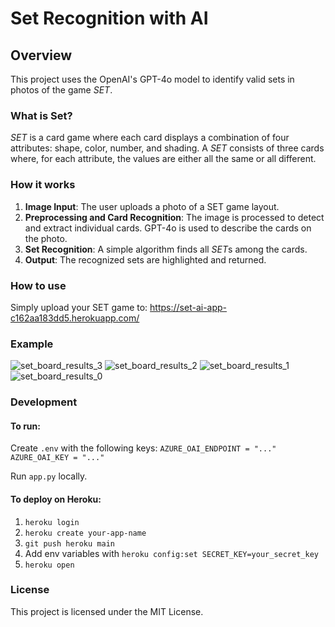 # Set Recognition with AI

## Overview

This project uses the OpenAI's GPT-4o model to identify valid sets in photos of the game *SET*.

### What is Set?

*SET* is a card game where each card displays a combination of four attributes: shape, color, number, and shading. A *SET* consists of three cards where, for each attribute, the values are either all the same or all different.

### How it works

1. **Image Input**: The user uploads a photo of a SET game layout.
2. **Preprocessing and Card Recognition**: The image is processed to detect and extract individual cards. GPT-4o is used to describe the cards on the photo.
3. **Set Recognition**: A simple algorithm finds all *SET*s among the cards.
4. **Output**: The recognized sets are highlighted and returned.

### How to use

Simply upload your SET game to: https://set-ai-app-c162aa183dd5.herokuapp.com/

### Example

![set_board_results_3](https://github.com/user-attachments/assets/55e4a888-4efe-4449-b2d6-1fcf532e4cf0)
![set_board_results_2](https://github.com/user-attachments/assets/2905a377-a55c-47c4-b11d-a51a7a4fce1f)
![set_board_results_1](https://github.com/user-attachments/assets/7c5e79a7-114a-4a78-89fe-afd4b6791019)
![set_board_results_0](https://github.com/user-attachments/assets/0845aa69-f1ca-4ef9-a059-6ad60f780b3f)

### Development

#### To run:

Create `.env` with the following keys:
`AZURE_OAI_ENDPOINT = "..."`
`AZURE_OAI_KEY = "..."`

Run `app.py` locally.

#### To deploy on Heroku:

1. `heroku login`
2. `heroku create your-app-name`
3. `git push heroku main`
4. Add env variables with `heroku config:set SECRET_KEY=your_secret_key`
5. `heroku open`

### License
This project is licensed under the MIT License.
